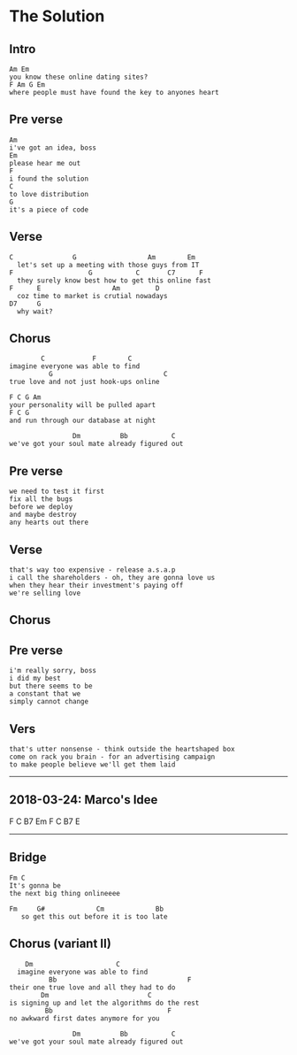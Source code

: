 # The Solution

## Intro
	Am Em
	you know these online dating sites?
	F Am G Em
	where people must have found the key to anyones heart

## Pre verse
	Am
	i've got an idea, boss
	Em
	please hear me out
	F
	i found the solution
	C
	to love distribution
	G
	it's a piece of code

## Verse
	C               G                  Am        Em
	  let's set up a meeting with those guys from IT
	F                   G           C       C7      F
	  they surely know best how to get this online fast
	F      E                  Am         D
	  coz time to market is crutial nowadays
	D7     G
	  why wait?

## Chorus

	        C            F        C
	imagine everyone was able to find
              G                            C
	true love and not just hook-ups online

	F C G Am
	your personality will be pulled apart
	F C G
	and run through our database at night

	                Dm          Bb           C
	we've got your soul mate already figured out

## Pre verse
	we need to test it first
	fix all the bugs
	before we deploy
	and maybe destroy
	any hearts out there

## Verse
	that's way too expensive - release a.s.a.p
	i call the shareholders - oh, they are gonna love us
	when they hear their investment's paying off
	we're selling love

## Chorus

## Pre verse

	i'm really sorry, boss
	i did my best
	but there seems to be
	a constant that we
	simply cannot change

## Vers
	that's utter nonsense - think outside the heartshaped box
	come on rack you brain - for an advertising campaign
	to make people believe we'll get them laid

----


## 2018-03-24: Marco's Idee
F C B7 Em
F C B7 E

----

## Bridge
	Fm C
	It's gonna be
	the next big thing onlineeee

	Fm     G#             Cm             Bb
	   so get this out before it is too late


## Chorus (variant II)

        Dm                     C
	  imagine everyone was able to find
              Bb                                 F
	their one true love and all they had to do
            Dm                         C
	is signing up and let the algorithms do the rest
             Bb                             F
	no awkward first dates anymore for you

	                Dm          Bb           C
	we've got your soul mate already figured out
